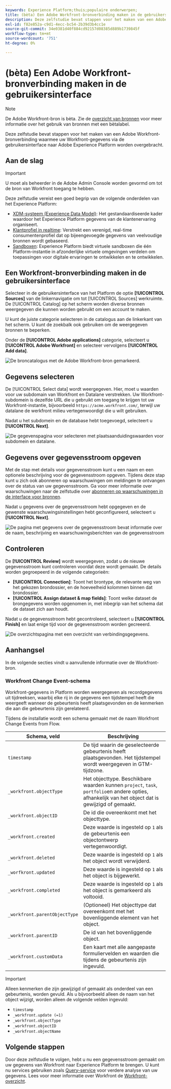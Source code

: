```yaml
---
keywords: Experience Platform;thuis;populaire onderwerpen;
title: (bèta) Een Adobe Workfront-bronverbinding maken in de gebruikersinterface
description: Deze zelfstudie bevat stappen voor het maken van een Adobe Workfront-bronverbinding waarmee uw Workfront-gegevens via de gebruikersinterface naar Adobe Experience Platform worden overgebracht.
exl-id: f82e852a-c9d1-4ecc-bc54-2b39d3b4cc1e
source-git-commit: 34e0381d40f884cd92157d08385d889b1739845f
workflow-type: tm+mt
source-wordcount: '751'
ht-degree: 0%

---
```


# (bèta) Een Adobe Workfront-bronverbinding maken in de gebruikersinterface

>[!NOTE]
>
>De Adobe Workfront-bron is bèta. Zie de [overzicht van bronnen](../../../../home.md#terms-and-conditions) voor meer informatie over het gebruik van bronnen met een bètalabel.

Deze zelfstudie bevat stappen voor het maken van een Adobe Workfront-bronverbinding waarmee uw Workfront-gegevens via de gebruikersinterface naar Adobe Experience Platform worden overgebracht.

## Aan de slag

>[!IMPORTANT]
>
>U moet als beheerder in de Adobe Admin Console worden gevormd om tot de bron van Workfront toegang te hebben.

Deze zelfstudie vereist een goed begrip van de volgende onderdelen van het Experience Platform:

* [XDM-systeem (Experience Data Model)](../../../../../xdm/home.md): Het gestandaardiseerde kader waardoor het Experience Platform gegevens van de klantenervaring organiseert.
* [Klantprofiel in realtime](../../../../../profile/home.md): Verstrekt een verenigd, real-time consumentenprofiel dat op bijeengevoegde gegevens van veelvoudige bronnen wordt gebaseerd.
* [Sandboxen](../../../../../sandboxes/home.md): Experience Platform biedt virtuele sandboxen die één Platform-instantie in afzonderlijke virtuele omgevingen verdelen om toepassingen voor digitale ervaringen te ontwikkelen en te ontwikkelen.

## Een Workfront-bronverbinding maken in de gebruikersinterface

Selecteer in de gebruikersinterface van het Platform de optie **[!UICONTROL Sources]** van de linkernavigatie om tot [!UICONTROL Sources] werkruimte. De [!UICONTROL Catalog] op het scherm worden diverse bronnen weergegeven die kunnen worden gebruikt om een account te maken.

U kunt de juiste categorie selecteren in de catalogus aan de linkerkant van het scherm. U kunt de zoekbalk ook gebruiken om de weergegeven bronnen te beperken.

Onder de **[!UICONTROL Adobe applications]** categorie, selecteert u **[!UICONTROL Adobe Workfront]** en selecteer vervolgens **[!UICONTROL Add data]**.

![De broncatalogus met de Adobe Workfront-bron gemarkeerd.](../../../../images/tutorials/create/workfront/catalog.png)

## Gegevens selecteren

De [!UICONTROL Select data] wordt weergegeven. Hier, moet u waarden voor uw subdomain van Workfront en Datalane verstrekken. Uw Workfront-subdomein is dezelfde URL die u gebruikt om toegang te krijgen tot uw Workfront-instantie, bijvoorbeeld `https://acme.workfront.com/`, terwijl uw datalane de werkfront milieu vertegenwoordigt die u wilt gebruiken.

Nadat u het subdomein en de database hebt toegevoegd, selecteert u **[!UICONTROL Next]**.

![De gegevenspagina voor selecteren met plaatsaanduidingswaarden voor subdomein en datalane.](../../../../images/tutorials/create/workfront/select-data.png)

## Gegevens over gegevensstroom opgeven

Met de stap met details voor gegevensstroom kunt u een naam en een optionele beschrijving voor de gegevensstroom opgeven. Tijdens deze stap kunt u zich ook abonneren op waarschuwingen om meldingen te ontvangen over de status van uw gegevensstroom. Ga voor meer informatie over waarschuwingen naar de zelfstudie over [abonneren op waarschuwingen in de interface voor bronnen](../../alerts.md).

Nadat u gegevens over de gegevensstroom hebt opgegeven en de gewenste waarschuwingsinstellingen hebt geconfigureerd, selecteert u **[!UICONTROL Next]**.

![De pagina met gegevens over de gegevensstroom bevat informatie over de naam, beschrijving en waarschuwingsberichten van de gegevensstroom](../../../../images/tutorials/create/workfront/dataflow-detail.png)

## Controleren

De **[!UICONTROL Review]** wordt weergegeven, zodat u de nieuwe gegevensstroom kunt controleren voordat deze wordt gemaakt. De details worden gegroepeerd in de volgende categorieën:

* **[!UICONTROL Connection]**: Toont het brontype, de relevante weg van het gekozen brondossier, en de hoeveelheid kolommen binnen dat brondossier.
* **[!UICONTROL Assign dataset & map fields]**: Toont welke dataset de brongegevens worden opgenomen in, met inbegrip van het schema dat de dataset zich aan houdt.

Nadat u de gegevensstroom hebt gecontroleerd, selecteert u **[!UICONTROL Finish]** en laat enige tijd voor de gegevensstroom worden gecreeerd.

![De overzichtspagina met een overzicht van verbindingsgegevens.](../../../../images/tutorials/create/workfront/review.png)

## Aanhangsel

In de volgende secties vindt u aanvullende informatie over de Workfront-bron.

### Workfront Change Event-schema

Workfront-gegevens in Platform worden weergegeven als recordgegevens uit tijdreeksen, waarbij elke rij in de gegevens een tijdstempel heeft die weergeeft wanneer de gebeurtenis heeft plaatsgevonden en de kenmerken die aan die gebeurtenis zijn gerelateerd.

Tijdens de installatie wordt een schema gemaakt met de naam Workfront Change Events from Flow.

| Schema, veld | Beschrijving |
| --- | --- |
| `timestamp` | De tijd waarin de geselecteerde gebeurtenis heeft plaatsgevonden. Het tijdstempel wordt weergegeven in GTM-tijdzone. |
| `_workfront.objectType` | Het objecttype. Beschikbare waarden kunnen `project`, `task`, `portfolio`en andere opties, afhankelijk van het object dat is gewijzigd of gemaakt. |
| `_workfront.objectID` | De id die overeenkomt met het objecttype. |
| `_workfront.created` | Deze waarde is ingesteld op `1` als de gebeurtenis een objectontwerp vertegenwoordigt. |
| `_workfront.deleted` | Deze waarde is ingesteld op `1` als het object wordt verwijderd. |
| `_worfkront.updated` | Deze waarde is ingesteld op `1` als het object is bijgewerkt. |
| `_workfront.completed` | Deze waarde is ingesteld op `1` als het object is gemarkeerd als voltooid. |
| `_workfront.parentObjectType` | (Optioneel) Het objecttype dat overeenkomt met het bovenliggende element van het object. |
| `_workfront.parentID` | De id van het bovenliggende object. |
| `_workfront.customData` | Een kaart met alle aangepaste formuliervelden en waarden die tijdens de gebeurtenis zijn ingevuld. |

>[!IMPORTANT]
>
>Alleen kenmerken die zijn gewijzigd of gemaakt als onderdeel van een gebeurtenis, worden gevuld. Als u bijvoorbeeld alleen de naam van het object wijzigt, worden alleen de volgende velden ingevuld:<ul><li>`timestamp`</li><li>`_workfront.update (=1)`</li><li>`_workfront.objectType`</li><li>`_workfront.objectID`</li><li>`_workfront.objectName`</li></ul>

## Volgende stappen

Door deze zelfstudie te volgen, hebt u nu een gegevensstroom gemaakt om uw gegevens van Workfront naar Experience Platform te brengen. U kunt nu services gebruiken zoals [Query-service](../../../../../query-service/home.md) voor verdere analyse van uw gegevens. Lees voor meer informatie over Workfront de [Workfront-overzicht](../../../../connectors/adobe-applications/workfront.md).
